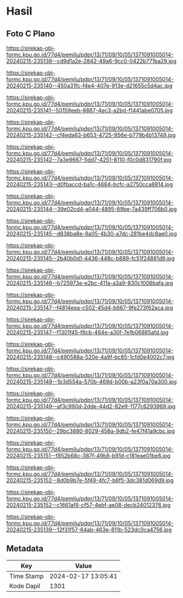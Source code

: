# Hasil

## Foto C Plano

https://sirekap-obj-formc.kpu.go.id/77d4/pemilu/pdpr/13/71/09/10/05/1371091005014-20240215-235138--cd9d1a2e-2842-49a6-9cc0-0422b771ba29.jpg

https://sirekap-obj-formc.kpu.go.id/77d4/pemilu/pdpr/13/71/09/10/05/1371091005014-20240215-235140--450a31fc-f4e4-407e-913e-d21655c5d4ac.jpg

https://sirekap-obj-formc.kpu.go.id/77d4/pemilu/pdpr/13/71/09/10/05/1371091005014-20240215-235141--50159eeb-8887-4ec3-a2bd-f1441abe0705.jpg

https://sirekap-obj-formc.kpu.go.id/77d4/pemilu/pdpr/13/71/09/10/05/1371091005014-20240215-235142--cf4eda63-b653-4725-956e-b779b4b13749.jpg

https://sirekap-obj-formc.kpu.go.id/77d4/pemilu/pdpr/13/71/09/10/05/1371091005014-20240215-235142--7a3e9667-5dd7-4251-8110-f0c0d831790f.jpg

https://sirekap-obj-formc.kpu.go.id/77d4/pemilu/pdpr/13/71/09/10/05/1371091005014-20240215-235143--d0fbaccd-ba1c-4684-bcfc-a2750cca8814.jpg

https://sirekap-obj-formc.kpu.go.id/77d4/pemilu/pdpr/13/71/09/10/05/1371091005014-20240215-235144--39e02cd4-a044-4895-89be-7a439ff706b0.jpg

https://sirekap-obj-formc.kpu.go.id/77d4/pemilu/pdpr/13/71/09/10/05/1371091005014-20240215-235145--d838ba8e-9a05-4b30-a7dc-281be4dc8ae0.jpg

https://sirekap-obj-formc.kpu.go.id/77d4/pemilu/pdpr/13/71/09/10/05/1371091005014-20240215-235145--2b40b0d1-4436-448c-b889-fc51f24881d9.jpg

https://sirekap-obj-formc.kpu.go.id/77d4/pemilu/pdpr/13/71/09/10/05/1371091005014-20240215-235146--b725973e-e2bc-411a-a3a9-830c1006bafa.jpg

https://sirekap-obj-formc.kpu.go.id/77d4/pemilu/pdpr/13/71/09/10/05/1371091005014-20240215-235147--f4814eea-c502-45d4-b667-9fe273f62aca.jpg

https://sirekap-obj-formc.kpu.go.id/77d4/pemilu/pdpr/13/71/09/10/05/1371091005014-20240215-235147--f1301f45-f6cb-464e-a30f-7e1b06865afd.jpg

https://sirekap-obj-formc.kpu.go.id/77d4/pemilu/pdpr/13/71/09/10/05/1371091005014-20240215-235148--c490588a-520e-4a9f-bc85-1cfd0e4002c7.jpg

https://sirekap-obj-formc.kpu.go.id/77d4/pemilu/pdpr/13/71/09/10/05/1371091005014-20240215-235149--1b3d554a-570b-469d-b00b-a23f0a70a300.jpg

https://sirekap-obj-formc.kpu.go.id/77d4/pemilu/pdpr/13/71/09/10/05/1371091005014-20240215-235149--af3c990d-2dde-44d2-82e9-1177c6293969.jpg

https://sirekap-obj-formc.kpu.go.id/77d4/pemilu/pdpr/13/71/09/10/05/1371091005014-20240215-235150--29bc3880-8029-458a-9db2-fe47f41a9cbc.jpg

https://sirekap-obj-formc.kpu.go.id/77d4/pemilu/pdpr/13/71/09/10/05/1371091005014-20240215-235151--f852b68c-387f-49b8-b91d-c181eae01be8.jpg

https://sirekap-obj-formc.kpu.go.id/77d4/pemilu/pdpr/13/71/09/10/05/1371091005014-20240215-235152--8d0b9b7e-5f49-4fc7-b6f5-3dc381d069d9.jpg

https://sirekap-obj-formc.kpu.go.id/77d4/pemilu/pdpr/13/71/09/10/05/1371091005014-20240215-235152--c1661af8-cf57-4ebf-ae08-decb24012378.jpg

https://sirekap-obj-formc.kpu.go.id/77d4/pemilu/pdpr/13/71/09/10/05/1371091005014-20240215-235139--12f31f57-64ab-463e-811b-523dc0ca4756.jpg


## Metadata

| Key        | Value               |
| ---------- | ------------------- |
| Time Stamp | 2024-02-17 13:05:41 |
| Kode Dapil | 1301                |



